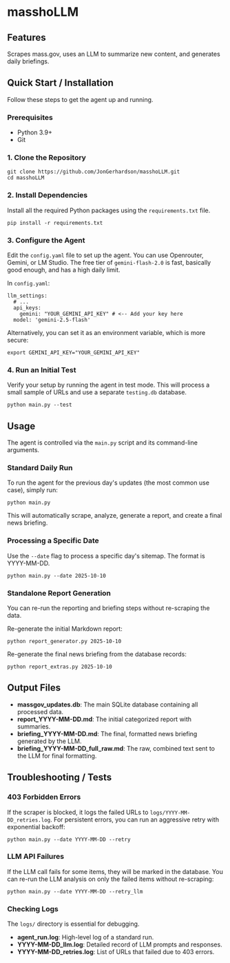 
# masshoLLM

## Features

Scrapes mass.gov, uses an LLM to summarize new content, and generates daily briefings.

## Quick Start / Installation

Follow these steps to get the agent up and running.

### Prerequisites

* Python 3.9+
* Git

### 1. Clone the Repository

```
git clone https://github.com/JonGerhardson/masshoLLM.git
cd masshoLLM
```

### 2. Install Dependencies

Install all the required Python packages using the `requirements.txt` file.

```
pip install -r requirements.txt
```

### 3. Configure the Agent

Edit the `config.yaml` file to set up the agent. You can use Openrouter, Gemini, or LM Studio. The free tier of `gemini-flash-2.0` is fast, basically good enough, and has a high daily limit.

In `config.yaml`:

```
llm_settings:
  # ...
  api_keys:
    gemini: "YOUR_GEMINI_API_KEY" # <-- Add your key here
  model: 'gemini-2.5-flash'
```

Alternatively, you can set it as an environment variable, which is more secure:

```
export GEMINI_API_KEY="YOUR_GEMINI_API_KEY"
```

### 4. Run an Initial Test

Verify your setup by running the agent in test mode. This will process a small sample of URLs and use a separate `testing.db` database.

```
python main.py --test
```

## Usage

The agent is controlled via the `main.py` script and its command-line arguments.

### Standard Daily Run

To run the agent for the previous day's updates (the most common use case), simply run:

```
python main.py
```

This will automatically scrape, analyze, generate a report, and create a final news briefing.

### Processing a Specific Date

Use the `--date` flag to process a specific day's sitemap. The format is YYYY-MM-DD.

```
python main.py --date 2025-10-10
```

### Standalone Report Generation

You can re-run the reporting and briefing steps without re-scraping the data.

Re-generate the initial Markdown report:

```
python report_generator.py 2025-10-10
```

Re-generate the final news briefing from the database records:

```
python report_extras.py 2025-10-10
```

## Output Files

* **massgov_updates.db**: The main SQLite database containing all processed data.
* **report_YYYY-MM-DD.md**: The initial categorized report with summaries.
* **briefing_YYYY-MM-DD.md**: The final, formatted news briefing generated by the LLM.
* **briefing_YYYY-MM-DD_full_raw.md**: The raw, combined text sent to the LLM for final formatting.

## Troubleshooting / Tests

### 403 Forbidden Errors

If the scraper is blocked, it logs the failed URLs to `logs/YYYY-MM-DD_retries.log`. For persistent errors, you can run an aggressive retry with exponential backoff:

```
python main.py --date YYYY-MM-DD --retry
```

### LLM API Failures

If the LLM call fails for some items, they will be marked in the database. You can re-run the LLM analysis on only the failed items without re-scraping:

```
python main.py --date YYYY-MM-DD --retry_llm
```

### Checking Logs

The `logs/` directory is essential for debugging.

* **agent_run.log**: High-level log of a standard run.
* **YYYY-MM-DD_llm.log**: Detailed record of LLM prompts and responses.
* **YYYY-MM-DD_retries.log**: List of URLs that failed due to 403 errors.
```

